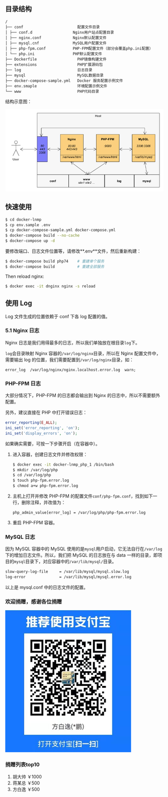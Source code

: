 ## 目录结构

```
/
├── conf                        配置文件目录
│ ├── conf.d                  Nginx用户站点配置目录
│ ├── nginx.conf              Nginx默认配置文件
│ ├── mysql.cnf               MySQL用户配置文件
│ ├── php-fpm.conf            PHP-FPM配置文件（部分会覆盖php.ini配置）
│ └── php.ini                 PHP默认配置文件
├── Dockerfile                  PHP镜像构建文件
├── extensions                  PHP扩展源码包
├── log                         日志目录
├── mysql                       MySQL数据目录
├── docker-compose-sample.yml   Docker 服务配置示例文件
├── env.smaple                  环境配置示例文件
└── www                         PHP代码目录
```

结构示意图：

![Demo Image](./image/dnmp.png)

## 快速使用

```bash
$ cd docker-lnmp
$ cp env.sample .env
$ cp docker-compose-sample.yml docker-compose.yml
$ docker-compose build --no-cache
$ docker-compose up -d
```

要修改端口、日志文件位置等，请修改**.env**文件，然后重新构建：

```bash
$ docker-compose build php74    # 重建单个服务
$ docker-compose build          # 重建全部服务

```

Then reload nginx:

```bash
$ docker exec -it dnginx nginx -s reload
```

## 使用 Log

Log 文件生成的位置依赖于 conf 下各 log 配置的值。

### 5.1 Nginx 日志

Nginx 日志是我们用得最多的日志，所以我们单独放在根目录`log`下。

`log`会目录映射 Nginx 容器的`/var/log/nginx`目录，所以在 Nginx 配置文件中，需要输出 log 的位置，我们需要配置到`/var/log/nginx`目录，如：

```
error_log  /var/log/nginx/nginx.localhost.error.log  warn;
```

### PHP-FPM 日志

大部分情况下，PHP-FPM 的日志都会输出到 Nginx 的日志中，所以不需要额外配置。

另外，建议直接在 PHP 中打开错误日志：

```php
error_reporting(E_ALL);
ini_set('error_reporting', 'on');
ini_set('display_errors', 'on');
```

如果确实需要，可按一下步骤开启（在容器中）。

1. 进入容器，创建日志文件并修改权限：
   ```bash
   $ docker exec -it docker-lnmp_php_1 /bin/bash
   $ mkdir /var/log/php
   $ cd /var/log/php
   $ touch php-fpm.error.log
   $ chmod a+w php-fpm.error.log
   ```
2. 主机上打开并修改 PHP-FPM 的配置文件`conf/php-fpm.conf`，找到如下一行，删除注释，并改值为：
   ```
   php_admin_value[error_log] = /var/log/php/php-fpm.error.log
   ```
3. 重启 PHP-FPM 容器。

### MySQL 日志

因为 MySQL 容器中的 MySQL 使用的是`mysql`用户启动，它无法自行在`/var/log`下的增加日志文件。所以，我们把 MySQL 的日志放在与 data 一样的目录，即项目的`mysql`目录下，对应容器中的`/var/lib/mysql/`目录。

```bash
slow-query-log-file     = /var/lib/mysql/mysql.slow.log
log-error               = /var/lib/mysql/mysql.error.log
```

以上是 mysql.conf 中的日志文件的配置。

### 欢迎捐赠，感谢各位捐赠

![Demo Image](./image/alipay.jpg)

### 捐赠列表top10

1. 胡大帅  ￥1000
2. 蒋某总  ￥500
3. 方白逸  ￥500
